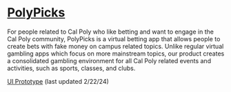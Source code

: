 # [PolyPicks](https://orange-sky-03c89531e.5.azurestaticapps.net/)
For people related to Cal Poly who like betting and want to engage in the Cal Poly community, PolyPicks is a virtual betting app that allows people to create bets with fake money on campus related topics. Unlike regular virtual gambling apps which focus on more mainstream topics, our product creates a consolidated gambling environment for all Cal Poly related events and activities, such as sports, classes, and clubs.

[UI Prototype](https://www.figma.com/file/nyqFiB0Ol0SHSbyNZR9DpW/Main-app?type=design&node-id=0%3A1&mode=design&t=AIoxeM1mcSafvNH7-1) (last updated 2/22/24)
